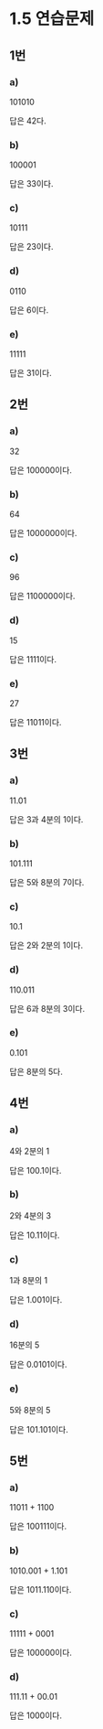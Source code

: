 # 1.5 연습문제

## 1번

### a)
101010

답은 42다.

### b)
100001

답은 33이다.

### c)
10111

답은 23이다.

### d)
0110

답은 6이다.

### e)
11111

답은 31이다.




## 2번

### a)
32

답은 100000이다.

### b)
64

답은 1000000이다.

### c)
96

답은 1100000이다.

### d)
15

답은 1111이다.

### e)
27

답은 11011이다.


## 3번

### a)
11.01

답은 3과 4분의 1이다.

### b)
101.111

답은 5와 8분의 7이다.

### c)
10.1

답은 2와 2분의 1이다.

### d)
110.011

답은 6과 8분의 3이다.

### e)
0.101

답은 8분의 5다.



## 4번

### a)
4와 2분의 1

답은 100.1이다.


### b)
2와 4분의 3

답은 10.11이다.

### c)
1과 8분의 1

답은 1.001이다.

### d)
16분의 5

답은 0.0101이다.

### e)
5와 8분의 5

답은 101.101이다.




## 5번

### a)
11011 + 1100

답은 100111이다.


### b)
1010.001 + 1.101

답은 1011.110이다.

### c)
11111 + 0001

답은 100000이다.

### d)
111.11 + 00.01

답은 1000이다.
